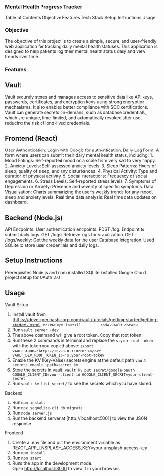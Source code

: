 ### Mental Health Progress Tracker  
Table of Contents
Objective
Features
Tech Stack
Setup Instructions
Usage


### Objective
The objective of this project is to create a simple, secure, and user-friendly web application for tracking daily mental health statuses. This application is designed to help patients log their mental health status daily and view trends over time.

### Features
## Vault 
Vault securely stores and manages access to sensitive data like API keys, passwords, certificates, and encryption keys using strong encryption mechanisms. It also enables better compliance with SOC certifications. Vault can generate secrets on-demand, such as database credentials, which are unique, time-limited, and automatically revoked after use, reducing the risk of long-lived credentials.

## Frontend (React)
User Authentication: Login with Google for authentication.
Daily Log Form: A form where users can submit their daily mental health status, including:
    1. Mood Ratings: Self-reported mood on a scale from very sad to very happy.
    2. Anxiety Levels: Self-assessed anxiety levels.
    3. Sleep Patterns: Hours of sleep, quality of sleep, and any disturbances.
    4. Physical Activity: Type and duration of physical activity.
    5. Social Interactions: Frequency of social engagements.
    6. Stress Levels: Self-reported stress levels.
    7. Symptoms of Depression or Anxiety: Presence and severity of specific symptoms.
Data Visualization: Charts summarizing the user’s weekly trends for any mood, sleep and anxiety levels.
Real time data analysis: Real time data updates on dashboard.

## Backend (Node.js)
API Endpoints:
User authentication endpoints.
POST /log: Endpoint to submit daily logs.
GET /logs: Retrieve logs for visualization.
GET /logs/weekly: Get the weekly data for the user
Database Integration: Used SQLite to store user credentials and daily logs.

## Setup Instructions
Prerequisites
Node.js and npm installed
SQLite installed
Google Cloud project setup for OAuth 2.0


## Usage
Vault Setup
1. Install vault from [https://developer.hashicorp.com/vault/tutorials/getting-started/getting-started-install] or use `npm install         node-vault dotenv`
2. Run `vault server -dev`
3. The above command will give a root token. Copy that root token.
4. Run these 2 commands in terminal and replace the `s.your-root-token` with the token you copied above:
        `export VAULT_ADDR='http://127.0.0.1:8200'`
        `export VAULT_DEV_ROOT_TOKEN_ID='s.your-root-token'`
5. Enable the KV (Key-Value) secrets engine at the default path
        `vault secrets enable -path=secret kv`
6. Store the secrets in vault:
        `vault kv put secret/google-oauth GOOGLE_CLIENT_ID=your-client-id GOOGLE_CLIENT_SECRET=your-client-secret`
7. Run `vault kv list secret/` to see the secrets which you have stored.

Backend
1. Run `npm install`
2. Run `npx sequelize-cli db:migrate`    
3. Run `node server.js`        
4. Run the backend server at [http://localhost:5001] to view the JSON response

Frontend        
1. Create a .env file and put the environment variable as REACT_APP_UNSPLASH_ACCESS_KEY=your-unsplash-access-key
2. Run `npm install`
3. Run `npm start`
4. Runs the app in the development mode.\
        Open [http://localhost:3000](http://localhost:3000) to view it in your browser.

